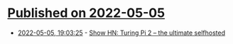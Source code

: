 # [Published on 2022-05-05](index.md)

* [2022-05-05, 19:03:25](https://news.ycombinator.com/item?id=31277233) - [Show HN: Turing Pi 2 – the ultimate selfhosted](https://turingpi.com/turing-pi-2-the-ultimate-self-hosted/)
